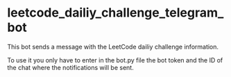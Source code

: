 # leetcode_dailiy_challenge_telegram_bot

This bot sends a message with the LeetCode dailiy challenge information.

To use it you only have to enter in the bot.py file the bot token and the ID of the chat where the notifications will be sent.
